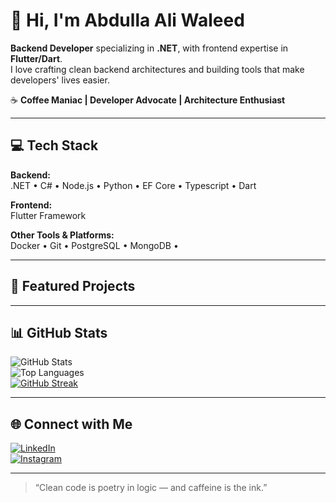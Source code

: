 # 👋 Hi, I'm Abdulla Ali Waleed

**Backend Developer** specializing in **.NET**, with frontend expertise in **Flutter/Dart**.  
I love crafting clean backend architectures and building tools that make developers' lives easier.

☕ **Coffee Maniac | Developer Advocate | Architecture Enthusiast**

---

## 💻 Tech Stack

**Backend:**  
.NET • C# • Node.js • Python • EF Core • Typescript • Dart

**Frontend:**  
Flutter Framework

**Other Tools & Platforms:**  
Docker • Git • PostgreSQL • MongoDB • 

---

## 🚀 Featured Projects
<!--
To add your projects, copy this format below for each one:

### [Project Name](https://github.com/yourusername/project-repo)
Brief one-liner about what it does or solves.

Example:
### [Hisba](https://github.com/abdulla-ali-waleed/hisba)
A fintech platform built with .NET Minimal API for financial tracking and reports.
-->

---

## 📊 GitHub Stats

![GitHub Stats](https://github-readme-stats.vercel.app/api?username=Abdullah-Albayati&show_icons=true&theme=radical)  
![Top Languages](https://github-readme-stats.vercel.app/api/top-langs/?username=Abdullah-Albayati&layout=compact&theme=radical)  
[![GitHub Streak](https://streak-stats.demolab.com/?user=Abdullah-Albayati)](https://git.io/streak-stats)

---

## 🌐 Connect with Me

[![LinkedIn](https://img.shields.io/badge/LinkedIn-blue?style=for-the-badge&logo=linkedin&logoColor=white)](https://linkedin.com/in/YOUR-LINK)  
[![Instagram](https://img.shields.io/badge/Instagram-E4405F?style=for-the-badge&logo=instagram&logoColor=white)](https://instagram.com/YOUR-USERNAME)

---

> “Clean code is poetry in logic — and caffeine is the ink.”
